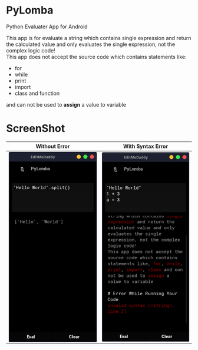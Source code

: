 # PyLomba
Python Evaluater App for Android

This app is for evaluate a string which contains single expression and return the calculated value and only evaluates the single expression, not the complex logic code!<br>
This app does not accept the source code which contains statements like:
+ for
+ while
+ print
+ import
+ class and function

and can not be used to **assign** a value to variable
<br>

# ScreenShot
| Without Error | With Syntax Error|
| --- | --- |
| <img align="center" src="https://github.com/Izolabela/PyLomba/blob/main/PyLomba_1.png" /> | <img align="center" src="https://github.com/Izolabela/PyLomba/blob/main/PyLomba_2.png" /> |

<br>
